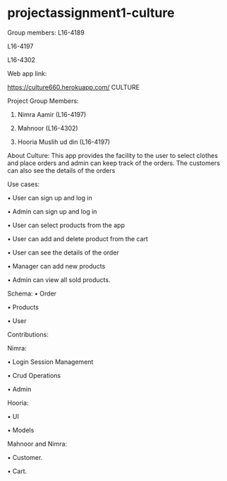 # projectassignment1-culture


Group members:
L16-4189

L16-4197

L16-4302


Web app link:

https://culture660.herokuapp.com/
CULTURE

Project Group Members:
1.	Nimra Aamir (L16-4197)

2.	Mahnoor  (L16-4302)

3.	Hooria Muslih ud din (L16-4197)



About Culture:
This app provides the facility to the user to select clothes and place orders and admin can keep track of the orders. The customers can also see the details of the orders

Use cases:

•	User can sign up and log in

•	Admin can sign up and  log in

•	User can select products from the app

•	User can  add and delete product from the cart

•	User can see the details of the order

•	Manager can add new products

•	Admin can view all sold products.


Schema:
•	Order 

•	Products

•	User


Contributions:

Nimra:

•	Login Session Management

•	Crud Operations

•	Admin

Hooria:

•	UI

•	Models

Mahnoor and Nimra:

•	Customer.

•	Cart.







